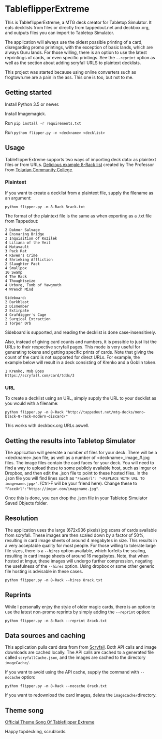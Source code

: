# TableflipperExtreme
This is TableflipperExtreme, a MTG deck creator for Tabletop Simulator. It eats decklists from files or directly from tappedout.net and deckbox.org, and outputs files you can import to Tabletop Simulator.

The application will always use the oldest possible printing of a card, disregarding promo printings, with the exception of basic lands, which are always Guru lands. For those willing, there is an option to use the latest reprintings of cards, or even specific printings. See the `--reprint` option as well as the section about adding scryfall URLS to plaintext decklists.

This project was started because using online converters such as frogtown.me are a pain in the ass. This one is too, but not to me.

## Getting started

Install Python 3.5 or newer.

Install Imagemagick.

Run `pip install -r requirements.txt`

Run `python flipper.py -n <deckname> <decklist>`

## Usage

TableflipperExtreme supports two ways of importing deck data: as plaintext files or from URLs. [Delicious example 8-Rack list](http://tappedout.net/mtg-decks/mono-black-8-rack-modern-discard/) created by The Professor from [Tolarian Community College](https://www.youtube.com/user/tolariancommunity).

### Plaintext

If you want to create a decklist from a plaintext file, supply the filename as an argument:

    python flipper.py -n 8-Rack 8rack.txt

The format of the plaintext file is the same as when exporting as a .txt file from Tappedout:

    2 Dakmor Salvage
    4 Ensnaring Bridge
    3 Inquisition of Kozilek
    4 Liliana of the Veil
    4 Mutavault
    3 Pack Rat
    4 Raven's Crime
    4 Shrieking Affliction
    2 Slaughter Pact
    4 Smallpox
    10 Swamp
    4 The Rack
    4 Thoughtseize
    4 Urborg, Tomb of Yawgmoth
    4 Wrench Mind

    Sideboard:
    2 Darkblast
    2 Dismember
    2 Extirpate
    4 Grafdigger's Cage
    2 Surgical Extraction
    3 Torpor Orb

Sideboard is supported, and reading the decklist is done case-insensitively.

Also, instead of giving card counts and numbers, it is possible to just list the URLs to their respective scryfall pages. This mode is very useful for generating tokens and getting specific prints of cards. Note that giving the count of the card is not supported for direct URLs. For example, the example below will result in a deck consisting of Krenko and a Goblin token.

    1 Krenko, Mob Boss
    https://scryfall.com/card/tdds/3

### URL

To create a decklist using an URL, simply supply the URL to your decklist as you would with a filename:

    python flipper.py -n 8-Rack "http://tappedout.net/mtg-decks/mono-black-8-rack-modern-discard/"

This works with deckbox.org URLs aswell.

## Getting the results into Tabletop Simulator

The application will generate a number of files for your deck. There will be a \<deckname\>.json file, as well as a number of \<deckname\>\_image\_#.jpg files. The image files contain the card faces for your deck. You will need to find a way to upload these to some publicly available host, such as Imgur or Dropbox, and then edit the .json file to point to these hosted files. In the .json file you will find lines such as `"FaceUrl": "<REPLACE WITH URL TO imagename.jpg>"`. (Ctrl-F will be your friend here). Change these to `"FaceUrl":"https://imgur.com/imagename.jpg"`.

Once this is done, you can drop the .json file in your Tabletop Simulator Saved Objects folder.

## Resolution

The application uses the large (672x936 pixels) jpg scans of cards available from scryfall. These images are then scaled down by a factor of 50%, resulting in card image sheets of around 4 megabytes in size. This results in a very acceptable quality for most people. For those willing to tolerate large file sizes, there is a `--hires` option available, which forfeits the scaling, resulting in card image sheets of around 16 megabytes. Note, that when hosted at Imgur, these images will undergo further compression, negating the usefulness of the `--hires` option. Using dropbox or some other generic file hosting is advisable in these cases.

    python flipper.py -n 8-Rack --hires 8rack.txt

## Reprints

While I personally enjoy the style of older magic cards, there is an option to use the latest non-promo reprints by simply adding the `--reprint` option:

    python flipper.py -n 8-Rack --reprint 8rack.txt

## Data sources and caching

This application pulls card data from from [Scryfall](https://scryfall.com/). Both API calls and image downloads are cached locally. The API calls are cached to a generated file called `scryfallCache.json`, and the images are cached to the directory `imageCache/`. 

If you want to avoid using the API cache, supply the command with `--nocache` option:

    python flipper.py -n 8-Rack --nocache 8rack.txt

If you want to redownload the card images, delete the `imageCache/`directory.

## Theme song

[Official Theme Song Of Tableflipper Extreme](https://www.youtube.com/watch?v=kQpaT9rhiog)

Happy topdecking, scrublords.
